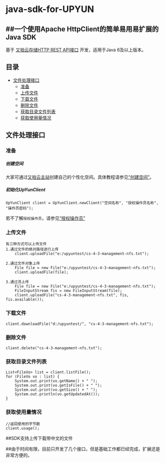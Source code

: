 # java-sdk-for-UPYUN 
##一个使用Apache HttpClient的简单易用易扩展的Java SDK
---

基于 [又拍云存储HTTP REST API接口](http://wiki.upyun.com/index.php?title=HTTP_REST_API接口) 开发，适用于Java 6及以上版本。

## 目录
* [文件处理接口](#文件处理接口)
  * [准备](#准备)
  * [上传文件](#上传文件)
  * [下载文件](#下载文件)
  * [删除文件](#删除文件)
  * [获取目录文件列表](#获取目录文件列表)
  * [获取使用量情况](#获取使用量情况)

<a name="文件处理接口"></a>
## 文件处理接口

<a name="准备"></a>
### 准备

##### 创建空间
大家可通过[又拍云主站](https://www.upyun.com/login.php)创建自己的个性化空间。具体教程请参见[“创建空间”](http://wiki.upyun.com/index.php?title=创建空间)。

##### 初始化UpYunClient
    UpYunClient client = UpYunClient.newClient("空间名称", "授权操作员名称", "操作员密码");

若不了解`授权操作员`，请参见[“授权操作员”](http://wiki.upyun.com/index.php?title=创建操作员并授权)


<a name="上传文件"></a>
### 上传文件

    有三种方式可以上传文件
    1.通过文件的绝对路径进行上传
        client.uploadFile("e:/upyuntest/cs-4-3-management-nfs.txt");
    
    2.通过文件对象上传
        File file = new File("e:/upyuntest/cs-4-3-management-nfs.txt");
        client.uploadFile(file);
        
    3.通过流上传
        File file = new File("e:/upyuntest/cs-4-3-management-nfs.txt");
        FileInputStream fis = new FileInputStream(file);
        client.uploadFile("cs-4-3-management-nfs.txt", fis, fis.available());
        
<a name="下载文件"></a>
### 下载文件

    client.downloadFile("d:/upyuntest/", "cs-4-3-management-nfs.txt");
    
<a name="删除文件"></a>
### 删除文件

    client.delete("cs-4-3-management-nfs.txt");
    
<a name="获取目录文件列表"></a>
### 获取目录文件列表

    List<FileVo> list = client.listFile();
    for (FileVo vo : list) {
        System.out.print(vo.getName() + " ");
        System.out.print(vo.getIsFile() + " ");
        System.out.print(vo.getSize() + " ");
        System.out.println(vo.getUpdatedAt());
    }
    
<a name="获取使用量情况"></a>
### 获取使用量情况

	//返回使用的字节数
    client.usage();

##SDK支持上传下载带中文的文件

##由于时间有限，目前只开发了几个接口，但是基础工作都已经完成，扩展还是非常方便的。


        

